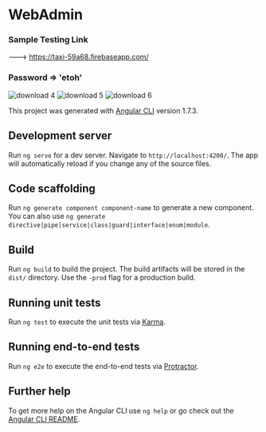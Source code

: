 # WebAdmin

### Sample Testing Link

---> https://taxi-59a68.firebaseapp.com/

### Password => 'etoh'



![download 4](https://user-images.githubusercontent.com/7928001/38375262-b5a5fb8e-38ed-11e8-942f-27d50871fe4e.png)
![download 5](https://user-images.githubusercontent.com/7928001/38375259-b4eabe1e-38ed-11e8-9589-a0fc707bc257.png)
![download 6](https://user-images.githubusercontent.com/7928001/38375258-b398eafe-38ed-11e8-9d6d-9fca7628954d.png)

This project was generated with [Angular CLI](https://github.com/angular/angular-cli) version 1.7.3.

## Development server

Run `ng serve` for a dev server. Navigate to `http://localhost:4200/`. The app will automatically reload if you change any of the source files.

## Code scaffolding

Run `ng generate component component-name` to generate a new component. You can also use `ng generate directive|pipe|service|class|guard|interface|enum|module`.

## Build

Run `ng build` to build the project. The build artifacts will be stored in the `dist/` directory. Use the `-prod` flag for a production build.

## Running unit tests

Run `ng test` to execute the unit tests via [Karma](https://karma-runner.github.io).

## Running end-to-end tests

Run `ng e2e` to execute the end-to-end tests via [Protractor](http://www.protractortest.org/).

## Further help

To get more help on the Angular CLI use `ng help` or go check out the [Angular CLI README](https://github.com/angular/angular-cli/blob/master/README.md).
